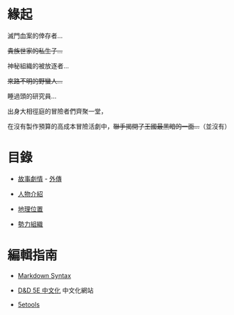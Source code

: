 <!-- TITLE: 首頁 -->
<!-- SUBTITLE: 安安我首頁ㄛ -->

# 緣起
滅門血案的倖存者…

~~貴族世家的私生子…~~

神秘組織的被放逐者…

~~來路不明的野蠻人…~~

睡過頭的研究員...

出身大相徑庭的冒險者們齊聚一堂，

在沒有製作預算的高成本冒險活劇中，~~聯手揭開了王國最黑暗的一面…~~（並沒有）

# 目錄
- [故事劇情](故事/冒險紀錄) - [外傳](故事/外傳)

- [人物介紹](角色/列表)

- [地理位置](地理/列表)

- [勢力組織](組織/列表)

# 編輯指南
- [Markdown Syntax](https://docs-legacy.requarks.io/wiki/user-guide/markdown-syntax)

- [D&D 5E 中文化](https://trpgtdnd.weebly.com/) 中文化網站

- [5etools](https://5e.tools/5etools.html)
